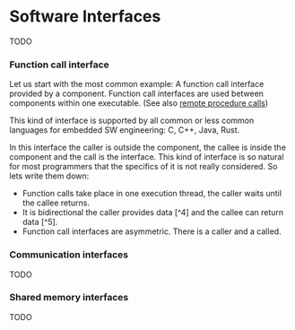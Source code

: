 
# Software Interfaces

TODO

### Function call interface

Let us start with the most common example: A function call interface provided by a component. Function call interfaces are 
used between components within one executable. (See also [remote procedure calls](rpc.html))

This kind of interface is supported by all common or less common languages for embedded SW
engineering: C, C++, Java, Rust.

In this interface the caller is outside the component, the callee is inside the component and 
the call is the interface. This kind of interface is so natural for most programmers that the
specifics of it is not really considered. So lets write them down:

* Function calls take place in one execution thread, the caller waits until the callee returns.
* It is bidirectional the caller provides data [^4] and the callee can return data [^5].
* Function call interfaces are asymmetric. There is a caller and a called.

### Communication interfaces

TODO

### Shared memory interfaces

TODO



